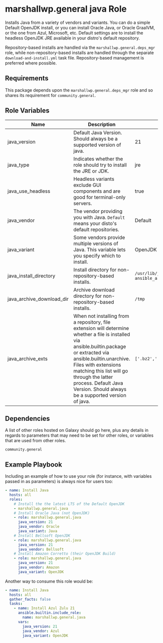 marshallwp.general java Role
========================

Installs Java from a variety of vendors and variants.  You can do a simple Default OpenJDK install, or you can install Oracle Java, or Oracle GraalVM, or the one from Azul, Microsoft, etc.  Default settings are to install the headless OpenJDK JRE available in your distro's default repository.

Repository-based installs are handled via the `marshallwp.general.deps_mgr` role, while non-repository-based installs are handled through the separate `download-and-install.yml` task file.  Repository-based management is preferred where possible.

Requirements
------------
<!-- Any pre-requisites that may not be covered by Ansible itself or the role should be mentioned here. For instance, if the role uses the EC2 module, it may be a good idea to mention in this section that the boto package is required. -->

This package depends upon the `marshallwp.general.deps_mgr` role and so shares its requirement for `community.general`.

Role Variables
--------------

| Name | Description | Default |
| ---- | ----------- | ------- |
| java_version | Default Java Version.  Should always be a supported version of java. | 21 |
| java_type | Indicates whether the role should try to install the JRE or JDK. | jre |
| java_use_headless | Headless variants exclude GUI components and are good for terminal-only servers. | true |
| java_vendor | The vendor providing you with Java.  `Default` means your disto's default repositories. | Default |
| java_variant | Some vendors provide multiple versions of Java. This variable lets you specify which to install. | OpenJDK |
| java_install_directory | Install directory for non-repository-based installs. | `/usr/lib/jvm/{{ java_type }}-{{ java_version }}-{{ java_vendor }}-{{ ansible_architecture }}` |
| java_archive_download_dir | Archive download directory for non-repository-based installs. | `/tmp` |
| java_archive_exts | When not installing from a repository, file extension will determine whether a file is installed via ansible.builtin.package or extracted via ansible.builtin.unarchive.  Files with extensions matching this list will go through the latter process. Default Java Version.  Should always be a supported version of java. | `['.bz2','.tbz','.gz','.tgz','.lz','.lzma','.tlz','.xz','.txz','.zst','.tzst']` |

Dependencies
------------

A list of other roles hosted on Galaxy should go here, plus any details in regards to parameters that may need to be set for other roles, or variables that are used from other roles.

`community.general`

Example Playbook
----------------

Including an example of how to use your role (for instance, with variables passed in as parameters) is always nice for users too:

```yaml
- name: Install Java
  hosts: all
  roles:
    # Install the the latest LTS of the Default OpenJDK
    - marshallwp.general.java
    # Install Oracle Java (not OpenJDK)
    - role: marshallwp.general.java
      java_version: 21
      java_vendor: Oracle
      java_variant: Java
    # Install Bellsoft OpenJDK
    - role: marshallwp.general.java
      java_version: 21
      java_vendor: Bellsoft
    # Install Amazon Corretto (their OpenJDK Build)
    - role: marshallwp.general.java
      java_version: 21
      java_vendor: Amazon
      java_variant: OpenJDK
```

Another way to consume this role would be:

```yaml
- name: Install Java
  hosts: all
  gather_facts: false
  tasks:
    - name: Install Azul Zulu 21
      ansible.builtin.include_role:
        name: marshallwp.general.java
      vars:
        java_version: 21
        java_vendor: Azul
        java_variant: OpenJDK
```
